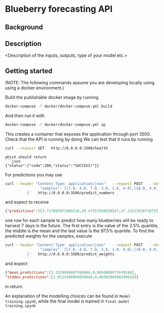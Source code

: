 Blueberry forecasting API
====================

Background
----------
<Business context for the model>

Description
-----------
<Description of the inputs, outputs, type of your model etc.>

Getting started
---------------
(NOTE: The following commands assume you are developing locally using using a docker environment.)

Build the publishable docker image by running
```bash
docker-compose -f docker/docker-compose.yml build
```

And then run it with 
```bash
docker-compose -f docker/docker-compose.yml up
```

This creates a container that exposes the application through port 3500. Check that the API is running by doing
We can test that it runs by running 
```bash
curl --request GET   http://0.0.0.0:3500/health
```

```
which should return
```json
{"status":{"code":200,"status":"SUCCESS!"}}
```

For predictions you may use
```bash
curl --header "Content-Type: application/json"   --request POST   --data '{ 
                "samples": [[7.0, 4.0, 7.0, 3.0, 1.0, 4.0],[10.0, 4.0, 7.0, 3.0, 5.0, 6.0]]
          }'   http://0.0.0.0:3500/predict_numbers
```
and expect to receive
```json
{"predictions":[[3.717885971069336,20.47557830810547,37.2332763671875],[5.390043258666992,22.147735595703125,38.905433654785156]]}
```
one row for each sample to predict how many blueberries will be ready to harvest 7 days in the future. The first entry is the value of the 2.5% quantile, the middle is the mean and the last value is the 97.5% quantile.
To find the predicted weights for the samples, execute
```bash
curl --header "Content-Type: application/json"   --request POST   --data '{ 
                "samples": [[7.0, 4.0, 7.0, 3.0, 1.0, 4.0],[10.0, 4.0, 7.0, 3.0, 5.0, 6.0]]
          }'   http://0.0.0.0:3500/predict_weights
```
and expect
```json
{"mean_predictions":[1.1529998407560966,0.9650088971670148],
"stddev_predictions":[1.0225498969839848,0.8030288980399618]}
```
in return.


An explanation of the modelling choices can be found in `Model training.ipynb`, while the final model is trained in `Final model training.ipynb`
